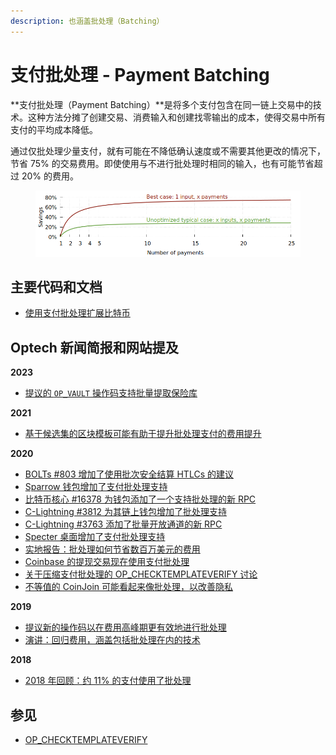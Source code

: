 ```yaml
---
description: 也涵盖批处理（Batching）
---
```


# 支付批处理 - Payment Batching

**支付批处理（Payment Batching）**是将多个支付包含在同一链上交易中的技术。这种方法分摊了创建交易、消费输入和创建找零输出的成本，使得交易中所有支付的平均成本降低。

通过仅批处理少量支付，就有可能在不降低确认速度或不需要其他更改的情况下，节省 75% 的交易费用。即使使用与不进行批处理时相同的输入，也有可能节省超过 20% 的费用。

<figure><img src="../.gitbook/assets/image (3).png" alt=""><figcaption></figcaption></figure>

## 主要代码和文档

* [使用支付批处理扩展比特币](https://bitcoinops.org/en/payment-batching/)

## Optech 新闻简报和网站提及

**2023**

* [提议的 `OP_VAULT` 操作码支持批量提取保险库](https://bitcoinops.org/en/newsletters/2023/01/18/#proposal-for-new-vault-specific-opcodes)

**2021**

* [基于候选集的区块模板可能有助于提升批处理支付的费用提升](https://bitcoinops.org/en/newsletters/2021/06/02/#candidate-set-based-csb-block-template-construction)

**2020**

* [BOLTs #803 增加了使用批次安全结算 HTLCs 的建议](https://bitcoinops.org/en/newsletters/2020/12/16/#bolts-803)
* [Sparrow 钱包增加了支付批处理支持](https://bitcoinops.org/en/newsletters/2020/11/18/#sparrow-wallet-adds-payment-batching-and-payjoin)
* [比特币核心 #16378 为钱包添加了一个支持批处理的新 RPC](https://bitcoinops.org/en/newsletters/2020/09/23/#bitcoin-core-16378)
* [C-Lightning #3812 为其链上钱包增加了批处理支持](https://bitcoinops.org/en/newsletters/2020/09/16/#c-lightning-3812)
* [C-Lightning #3763 添加了批量开放通道的新 RPC](https://bitcoinops.org/en/newsletters/2020/09/16/#c-lightning-3763)
* [Specter 桌面增加了支付批处理支持](https://bitcoinops.org/en/newsletters/2020/08/19/#specter-desktop-adds-batching)
* [实地报告：批处理如何节省数百万美元的费用](https://bitcoinops.org/en/veriphi-segwit-batching/)
* [Coinbase 的提现交易现在使用支付批处理](https://bitcoinops.org/en/newsletters/2020/03/18/#coinbase-withdrawal-transactions-now-using-batching)
* [关于压缩支付批处理的 OP\_CHECKTEMPLATEVERIFY 讨论](https://bitcoinops.org/en/newsletters/2020/02/12/#op-checktemplateverify-ctv-workshop)
* [不等值的 CoinJoin 可能看起来像批处理，以改善隐私](https://bitcoinops.org/en/newsletters/2020/01/08/#coinjoins-without-equal-value-inputs-or-outputs)

**2019**

* [提议新的操作码以在费用高峰期更有效地进行批处理](https://bitcoinops.org/en/newsletters/2019/05/29/#proposed-transaction-output-commitments)
* [演讲：回归费用，涵盖包括批处理在内的技术](https://bitcoinops.org/en/newsletters/2019/05/29/#presentation-a-return-to-fees)

**2018**

* [2018 年回顾：约 11% 的支付使用了批处理](https://bitcoinops.org/en/newsletters/2018/12/28/#batched-payments)

## 参见

* [OP\_CHECKTEMPLATEVERIFY](https://bitcoinops.org/en/topics/op\_checktemplateverify/)

